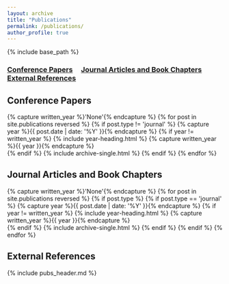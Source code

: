 ```yaml
---
layout: archive
title: "Publications"
permalink: /publications/
author_profile: true
---
```


{% include base_path %}

### [Conference Papers](#conference-papers) &nbsp;&nbsp;&nbsp; [Journal Articles and Book Chapters](#journal-articles-and-book-chapters) &nbsp;&nbsp;&nbsp; [External References](#external-references)



Conference Papers
-----------------

{% capture written_year %}'None'{% endcapture %}
{% for post in site.publications reversed %}
  {% if post.type != 'journal' %}
    {% capture year %}{{ post.date | date: '%Y' }}{% endcapture %}
    {% if year != written_year %}
      {% include year-heading.html %}
      {% capture written_year %}{{ year }}{% endcapture %}    
    {% endif %}
    {% include archive-single.html %}
  {% endif %}
{% endfor %}


Journal Articles and Book Chapters
----------------------------------

{% capture written_year %}'None'{% endcapture %}
{% for post in site.publications reversed %}
  {% if post.type %}
   {% if post.type == 'journal' %}
    {% capture year %}{{ post.date | date: '%Y' }}{% endcapture %}
    {% if year != written_year %}
      {% include year-heading.html %}
      {% capture written_year %}{{ year }}{% endcapture %}    
    {% endif %}
    {% include archive-single.html %}
   {% endif %}
  {% endif %}
{% endfor %}

External References
-------------------
{% include pubs_header.md %}
